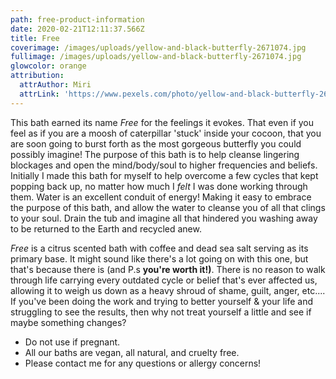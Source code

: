 ```yaml
---
path: free-product-information
date: 2020-02-21T12:11:37.566Z
title: Free
coverimage: /images/uploads/yellow-and-black-butterfly-2671074.jpg
fullimage: /images/uploads/yellow-and-black-butterfly-2671074.jpg
glowcolor: orange
attribution:
  attrAuthor: Miri
  attrLink: 'https://www.pexels.com/photo/yellow-and-black-butterfly-2671074/'
---
```

<!--StartFragment-->



This bath earned its name *Free* for the feelings it evokes. That even if you feel as if you are a moosh of caterpillar 'stuck' inside your cocoon, that you are soon going to burst forth as the most gorgeous butterfly you could possibly imagine! The purpose of this bath is to help cleanse lingering blockages and open the mind/body/soul to higher frequencies and beliefs. Initially I made this bath for myself to help overcome a few cycles that kept popping back up, no matter how much I *felt* I was done working through them. Water is an excellent conduit of energy! Making it easy to embrace the purpose of this bath, and allow the water to cleanse you of all that clings to your soul. Drain the tub and imagine all that hindered you washing away to be returned to the Earth and recycled anew.

*Free* is a citrus scented bath with coffee and dead sea salt serving as its primary base. It might sound like there's a lot going on with this one, but that's because there is (and P.s **you're worth it!)**. There is no reason to walk through life carrying every outdated cycle or belief that's ever affected us, allowing it to weigh us down as a heavy shroud of shame, guilt, anger, etc.... If you've been doing the work and trying to better yourself & your life and struggling to see the results, then why not treat yourself a little and see if maybe something changes?



* Do not use if pregnant. 
* All our baths are vegan, all natural, and cruelty free.
* Please contact me for any questions or allergy concerns!

<!--EndFragment-->
